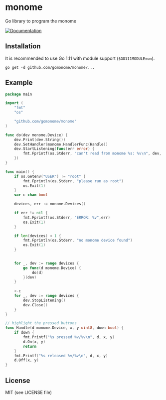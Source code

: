 # monome
Go library to program the monome

[![Documentation](http://godoc.org/github.com/gomonome/monome?status.png)](http://godoc.org/github.com/gomonome/monome)

## Installation

It is recommended to use Go 1.11 with module support (`$GO111MODULE=on`).

```
go get -d github.com/gomonome/monome/...
```

## Example

```go
package main

import (
	"fmt"
	"os"

	"github.com/gomonome/monome"
)

func do(dev monome.Device) {
	dev.Print(dev.String())
	dev.SetHandler(monome.HandlerFunc(Handle))
	dev.StartListening(func(err error) {
		fmt.Fprintf(os.Stderr, "can't read from monome %s: %v\n", dev, err)
	})
}

func main() {
	if os.Getenv("USER") != "root" {
		fmt.Fprintln(os.Stderr, "please run as root")
		os.Exit(1)
	}
	var c chan bool

	devices, err := monome.Devices()

	if err != nil {
		fmt.Fprintf(os.Stderr, "ERROR: %v",err)
		os.Exit(1)
	}

	if len(devices) < 1 {
		fmt.Fprintln(os.Stderr, "no monome device found")
		os.Exit(1)
	}

	
	for _, dev := range devices {
		go func(d monome.Device) {
			do(d)
		}(dev)
	}
	
	<-c
	for _, dev := range devices {
		dev.StopListening()
		dev.Close()
	}
}

// highlight the pressed buttons
func Handle(d monome.Device, x, y uint8, down bool) {
	if down {
		fmt.Printf("%s pressed %v/%v\n", d, x, y)
		d.On(x, y)
		return
	}
	fmt.Printf("%s released %v/%v\n", d, x, y)
	d.Off(x, y)
}

```


## License

MIT (see LICENSE file) 
